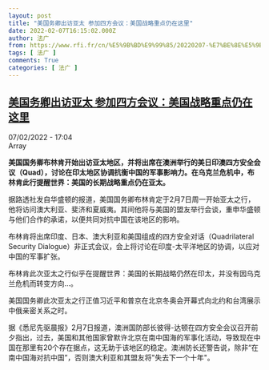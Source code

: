 ```yaml
---
layout: post
title: "美国务卿出访亚太 参加四方会议：美国战略重点仍在这里"
date: 2022-02-07T16:15:02.000Z
author: 法广
from: https://www.rfi.fr/cn/%E5%9B%BD%E9%99%85/20220207-%E7%BE%8E%E5%9B%BD%E5%8A%A1%E5%8D%BF%E5%87%BA%E8%AE%BF%E4%BA%9A%E5%A4%AA-%E5%8F%82%E5%8A%A0%E5%9B%9B%E6%96%B9%E4%BC%9A%E8%AE%AE-%E7%BE%8E%E5%9B%BD%E6%88%98%E7%95%A5%E9%87%8D%E7%82%B9%E4%BB%8D%E5%9C%A8%E8%BF%99%E9%87%8C
tags: [ 法广 ]
comments: True
categories: [ 法广 ]
---
```

<!--1644250502000-->
[美国务卿出访亚太 参加四方会议：美国战略重点仍在这里](https://www.rfi.fr/cn/%E5%9B%BD%E9%99%85/20220207-%E7%BE%8E%E5%9B%BD%E5%8A%A1%E5%8D%BF%E5%87%BA%E8%AE%BF%E4%BA%9A%E5%A4%AA-%E5%8F%82%E5%8A%A0%E5%9B%9B%E6%96%B9%E4%BC%9A%E8%AE%AE-%E7%BE%8E%E5%9B%BD%E6%88%98%E7%95%A5%E9%87%8D%E7%82%B9%E4%BB%8D%E5%9C%A8%E8%BF%99%E9%87%8C)
------

<div>
<div>07/02/2022 - 17:04</div>Array<p><strong>                    美国国务卿布林肯开始出访亚太地区，并将出席在澳洲举行的美日印澳四方安全会议（Quad），讨论在印太地区协调抗衡中国的军事影响力。在乌克兰危机中，布林肯此行提醒世界：美国的长期战略重点仍在亚太。                </strong></p><div >                    <p>据路透社发自华盛顿的报道，美国国务卿布林肯定于2月7日周一开始亚太之行，他将访问澳大利亚、斐济和夏威夷。其间他将与美国的盟友举行会谈，重申华盛顿与他们合作的承诺，以便共同对抗中国在该地区的影响。</p><p>布林肯将出席印度、日本、澳大利亚和美国组成的四方安全对话（Quadrilateral Security Dialogue）非正式会议，会上将讨论在印度-太平洋地区的协调，以应对中国的军事扩张。</p><p>布林肯此次亚太之行似乎在提醒世界：美国的长期战略仍然在印太，并没有因乌克兰危机而转变方向…。</p><p>美国国务卿此次亚太之行正值习近平和普京在北京冬奥会开幕式向北约和台湾展示中俄亲密关系之时。</p><p>据《悉尼先驱晨报》2月7日报道，澳洲国防部长彼得-达顿在四方安全会议召开前夕指出，过去，美国和其他国家曾默许北京在南中国海的军事化活动，导致现在中国在那里有20个存在据点，这无助于该地区的稳定。澳洲防长还警告说，除非“在南中国海对抗中国”，否则澳大利亚和其盟友将"失去下一个十年"。</p>                                            <div data-selfpromo-newsletter>    </div>    <div data-selfpromo-app>    </div>                </div>
</div>

